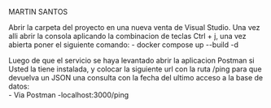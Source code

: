 MARTIN SANTOS

Abrir la carpeta del proyecto en una nueva venta de Visual Studio.
Una vez alli abrir la consola aplicando la combinacion de teclas Ctrl + j, una vez abierta poner el siguiente comando: 
     - docker compose up --build -d
     
Luego de que el servicio se haya levantado abrir la aplicacion Postman si Usted la tiene instalada, y colocar la siguiente url con la ruta /ping para que devuelva un JSON una consulta con la fecha del ultimo acceso a la base de datos:  
    - Via Postman
        -localhost:3000/ping
